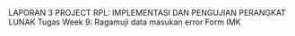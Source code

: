LAPORAN 3 PROJECT RPL: IMPLEMENTASI DAN PENGUJIAN PERANGKAT LUNAK
Tugas Week 9: Ragamuji data masukan error Form IMK
